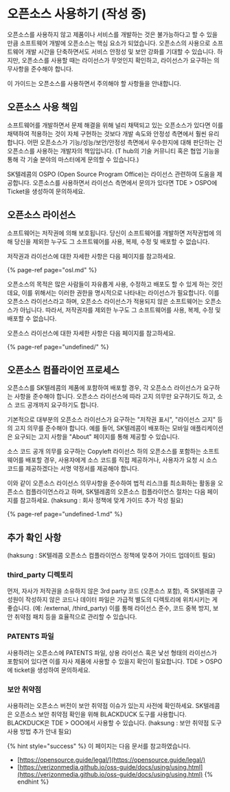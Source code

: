 # 오픈소스 사용하기 \(작성 중\)

오픈소스를 사용하지 않고 제품이나 서비스를 개발하는 것은 불가능하다고 할 수 있을 만큼 소프트웨어 개발에 오픈소스는 핵심 요소가 되었습니다. 오픈소스의 사용으로 소프트웨어 개발 시간을 단축하면서도 서비스 안정성 및 보안 강화를 기대할 수 있습니다. 하지만, 오픈소스를 사용할 때는 라이선스가 무엇인지 확인하고, 라이선스가 요구하는 의무사항을 준수해야 합니다. 

이 가이드는 오픈소스를 사용하면서 주의해야 할 사항들을 안내합니다.  

## 오픈소스 사용 책임 

소프트웨어를 개발하면서 문제 해결을 위해 널리 채택되고 있는 오픈소스가 있다면 이를 채택하여 적용하는 것이 자체 구현하는 것보다 개발 속도와 안정성 측면에서 훨씬 유리합니다. 어떤 오픈소스가 기능/성능/보안/안정성 측면에서 우수한지에 대해 판단하는 건 오픈소스를 사용하는 개발자의 책임입니다. \(T hub의 기술 커뮤니티 혹은 협업 기능을 통해 각 기술 분야의 마스터에게 문의할 수 있습니다.\) 

SK텔레콤의 OSPO \(Open Source Program Office\)는 라이선스 관련하여 도움을 제공합니다. 오픈소스를 사용하면서 라이선스 측면에서 문의가 있다면 TDE &gt; OSPO에 Ticket을 생성하여 문의하세요. 

## 오픈소스 라이선스

소프트웨어는 저작권에 의해 보호됩니다. 당신이 소프트웨어를 개발하면 저작권법에 의해 당신을 제외한 누구도 그 소프트웨어를 사용, 복제, 수정 및 배포할 수 없습니다. 

저작권과 라이선스에 대한 자세한 사항은 다음 페이지를 참고하세요. 

{% page-ref page="osl.md" %}

오픈소스의 목적은 많은 사람들이 자유롭게 사용, 수정하고 배포도 할 수 있게 하는 것인데요, 이를 위해서는 이러한 권한을 명시적으로 나타내는 라이선스가 필요합니다. 이를 오픈소스 라이선스라고 하며, 오픈소스 라이선스가 적용되지 않은 소프트웨어는 오픈소스가 아닙니다. 따라서, 저작권자를 제외한 누구도 그 소프트웨어를 사용, 복제, 수정 및 배포할 수 없습니다.

오픈소스 라이선스에 대한 자세한 사항은 다음 페이지를 참고하세요. 

{% page-ref page="undefined/" %}

## 오픈소스 컴플라이언 프로세스

오픈소스를 SK텔레콤의 제품에 포함하여 배포할 경우, 각 오픈소스 라이선스가 요구하는 사항을 준수해야 합니다. 오픈소스 라이선스에 따라 고지 의무만 요구하기도 하고, 소스 코드 공개까지 요구하기도 합니다.  

기본적으로 대부분의 오픈소스 라이선스가 요구하는 "저작권 표시", "라이선스 고지" 등의 고지 의무를 준수해야 합니다. 예를 들어, SK텔레콤이 배포하는 모바일 애플리케이션은 요구되는 고지 사항을 "About" 페이지를 통해 제공할 수 있습니다. 

소스 코드 공개 의무를 요구하는 Copyleft 라이선스 하의 오픈소스를 포함하는 소프트웨어를 배포할 경우, 사용자에게 소스 코드를 직접 제공하거나, 사용자가 요청 시 소스 코드를 제공하겠다는 서명 약정서를 제공해야 합니다. 

이와 같이 오픈소스 라이선스 의무사항을 준수하여 법적 리스크를 최소화하는 활동을 오픈소스 컴플라이언스라고 하며, SK텔레콤의 오픈소스 컴플라이언스 절차는 다음 페이지를 참고하세요.  \(haksung : 회사 정책에 맞게 가이드 추가 작성 필요\)

{% page-ref page="undefined-1.md" %}

## 추가 확인 사항

\(haksung : SK텔레콤 오픈소스 컴플라이언스 정책에 맞추어 가이드 업데이트 필요\)

### third\_party 디렉토리

먼저, 자사가 저작권을 소유하지 않은 3rd party 코드 \(오픈소스 포함\), 즉 SK텔레콤 구성원이 작성하지 않은 코드나 데이터 파일은 가급적 별도의 디렉토리에 위치시키는 게 좋습니다. \(예: /external, /third\_party\) 이를 통해 라이선스 준수, 코드 중복 방지, 보안 취약점 패치 등을 효율적으로 관리할 수 있습니다. 

### PATENTS 파일 

사용하려는 오픈소스에 PATENTS 파일, 상용 라이선스 혹은 낯선 형태의 라이선스가 포함되어 있다면 이를 자사 제품에 사용할 수 있을지 확인이 필요합니다. TDE &gt; OSPO에 ticket을 생성하여 문의하세요.

### 보안 취약점

사용하려는 오픈소스 버전이 보안 취약점 이슈가 있는지 사전에 확인하세요. SK텔레콤은 오픈소스 보안 취약점 확인을 위해 BLACKDUCK 도구를 사용합니다. BLACKDUCK은 TDE &gt; OOO에서 사용할 수 있습니다. \(haksung : 보안 취약점 도구 사용 방법 추가 안내 필요\)

{% hint style="success" %}
이 페이지는 다음 문서를 참고하였습니다. 

* [https://opensource.guide/legal/](https://opensource.guide/legal/)
* [https://verizonmedia.github.io/oss-guide/docs/using/using.html](https://verizonmedia.github.io/oss-guide/docs/using/using.html)
{% endhint %}

